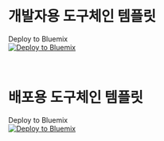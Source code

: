 

# 개발자용 도구체인 템플릿
Deploy to Bluemix
<br/>
<a href="https://bluemix.net/deploy?repository=https://github.com/sdevopsadm/tool_template " target="_blank"><img src="http://bluemix.net/deploy/button.png" alt="Deploy to Bluemix"/><a/>

<br/>

# 배포용 도구체인 템플릿
Deploy to Bluemix
<br/>
<a href="https://bluemix.net/deploy?repository=https://github.com/sdevopsadm/tool_template " target="_blank"><img src="http://bluemix.net/deploy/button.png" alt="Deploy to Bluemix"/><a/>

